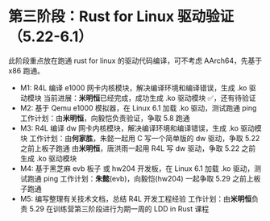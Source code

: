 # 第三阶段：Rust for Linux 驱动验证（5.22-6.1）

此阶段重点放在跑通 rust for linux 的驱动代码编译，可不考虑 AArch64，先基于 x86 跑通。

- M1: R4L 编译 e1000 网卡内核模块，解决编译环境和编译错误，生成 .ko 驱动模块
  当前进展：**米明恒**已经完成，成功生成 .ko 驱动模块 ✅，还有待验证
- M2: 基于 Qemu e1000 模拟器，在 Linux 6.1 加载 .ko 驱动，测试跑通 ping
  工作计划：由**米明恒**，向毅恺负责验证，争取 5.8 跑通
- M3: R4L 编译 dw 网卡内核模块，解决编译环境和编译错误，生成 .ko 驱动模块
  工作计划：由**何家胜**，朱懿一起用 C 写一个简单版的 dw 驱动，争取 5.22 之前上板子跑通
  由**米明恒**，唐洪雨一起用 R4L 写 dw 驱动，争取 5.22 之前生成 .ko 驱动模块
- M4: 基于黑芝麻 evb 板子 或 hw204 开发板，在 Linux 6.1 加载 .ko 驱动，测试跑通 ping
  工作计划：**朱懿**(evb)，向毅恺(hw204) 一起争取 5.29 之前上板子跑通
- M5: 编写整理有关技术文档，总结 R4L 开发工程经验
  工作计划：由**米明恒**负责 5.29 在训练营第三阶段进行为期一周的 LDD in Rust 课程
